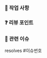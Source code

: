 <!-- 제목은 `[#이슈번호] 이슈 제목` 으로 작성한다. ex) [#8] 결제 기능 -->

### 🌱 작업 사항 

### ❓ 리뷰 포인트
<!-- ex) query가 너무 많이 나가는 것 같아요 -->
<!-- ex) service 로직 너무 뚱뚱해요 -->
<!-- ex) 테스트 어떤가요. -->
### 🦄 관련 이슈
resolves #이슈번호 <!-- pr이 머지되면 이슈가 자동으로 close되게 합니다. 만약 자동 close를 하지 않고 이슈만 링크한다면 resolves를 삭제한다.-->



